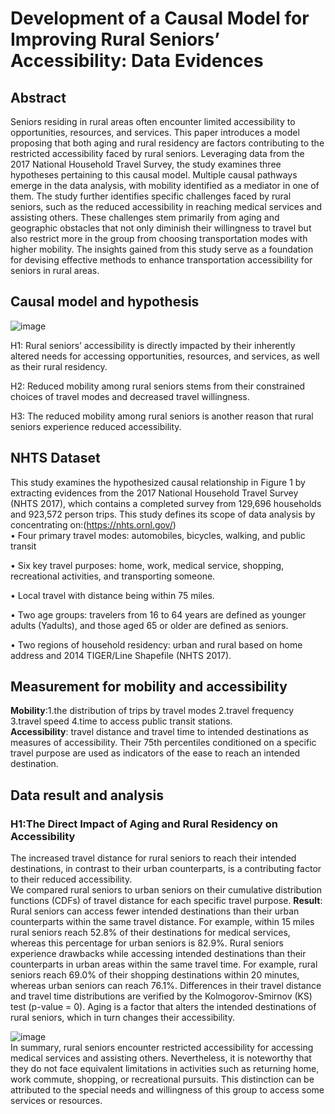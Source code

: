 # Development of a Causal Model for Improving Rural Seniors’ Accessibility: Data Evidences
## Abstract
Seniors residing in rural areas often encounter limited accessibility to opportunities, resources, and services. This paper introduces a model proposing that both aging and rural residency are factors contributing to the restricted accessibility faced by rural seniors. Leveraging data from the 2017 National Household Travel Survey, the study examines three hypotheses pertaining to this causal model. Multiple causal pathways emerge in the data analysis, with mobility identified as a mediator in one of them. The study further identifies specific challenges faced by rural seniors, such as the reduced accessibility in reaching medical services and assisting others. These challenges stem primarily from aging and geographic obstacles that not only diminish their willingness to travel but also restrict more in the group from choosing transportation modes with higher mobility. The insights gained from this study serve as a foundation for devising effective methods to enhance transportation accessibility for seniors in rural areas.
## Causal model and hypothesis
![image](https://github.com/KELISBU/accessibility-among-seniors-in-rura-l-area/assets/130044827/85d6c82c-8039-4ace-9724-ad5045ec3fa6)

H1: Rural seniors’ accessibility is directly impacted by their inherently altered needs for accessing opportunities, resources, and services, as well as their rural residency.

H2: Reduced mobility among rural seniors stems from their constrained choices of travel modes and decreased travel willingness.

H3: The reduced mobility among rural seniors is another reason that rural seniors experience reduced accessibility.
## NHTS Dataset
This study examines the hypothesized causal relationship in Figure 1 by extracting evidences from the 2017 National Household Travel Survey (NHTS 2017), which contains a completed survey from 129,696 households and 923,572 person trips. This study defines its scope of data analysis by concentrating on:(https://nhts.ornl.gov/)  
•	Four primary travel modes: automobiles, bicycles, walking, and public transit

•	Six key travel purposes: home, work, medical service, shopping, recreational activities, and transporting someone.

•	Local travel with distance being within 75 miles.

•	Two age groups: travelers from 16 to 64 years are defined as younger adults (Yadults), and those aged 65 or older are defined as seniors.

•	Two regions of household residency: urban and rural based on home address and 2014 TIGER/Line Shapefile (NHTS 2017).
## Measurement for mobility and accessibility
**Mobility**:1.the distribution of trips by travel modes 2.travel frequency 3.travel speed 4.time to access public transit stations.  
**Accessibility**: travel distance and travel time to intended destinations as measures of accessibility. Their 75th percentiles conditioned on a specific travel purpose are used as indicators of the ease to reach an intended destination. 
## Data result and analysis
### H1:The Direct Impact of Aging and Rural Residency on Accessibility
The increased travel distance for rural seniors to reach their intended destinations, in contrast to their urban counterparts, is a contributing factor to their reduced accessibility.  
We compared rural seniors to urban seniors on their cumulative distribution functions (CDFs) of travel distance for each specific travel purpose.
**Result**:  
Rural seniors can access fewer intended destinations than their urban counterparts within the same travel distance. For example, within 15 miles rural seniors reach 52.8% of their destinations for medical services, whereas this percentage for urban seniors is 82.9%. Rural seniors experience drawbacks while accessing intended destinations than their counterparts in urban areas within the same travel time. For example, rural seniors reach 69.0% of their shopping destinations within 20 minutes, whereas urban seniors can reach 76.1%. Differences in their travel distance and travel time distributions are verified by the Kolmogorov-Smirnov (KS) test (p-value = 0).
Aging is a factor that alters the intended destinations of rural seniors, which in turn changes their accessibility.  

![image](https://github.com/KELISBU/accessibility-among-seniors-in-rura-l-area/assets/130044827/03275f86-153e-423c-956e-9939bd3476fc)  
In summary, rural seniors encounter restricted accessibility for accessing medical services and assisting others. Nevertheless, it is noteworthy that they do not face equivalent limitations in activities such as returning home, work commute, shopping, or recreational pursuits. This distinction can be attributed to the special needs and willingness of this group to access some services or resources.
